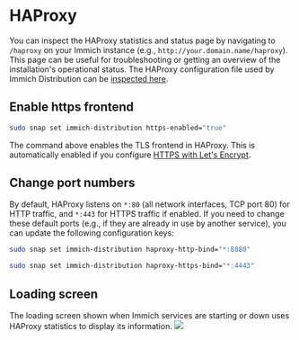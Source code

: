 # HAProxy

You can inspect the HAProxy statistics and status page by navigating to `/haproxy` on your Immich instance (e.g., `http://your.domain.name/haproxy`). This page can be useful for troubleshooting or getting an overview of the installation's operational status. The HAProxy configuration file used by Immich Distribution can be [inspected here](https://github.com/nsg/immich-distribution/blob/master/src/etc/haproxy.cfg).

## Enable https frontend

```bash title="Enable https frontend"
sudo snap set immich-distribution https-enabled="true"
```

The command above enables the TLS frontend in HAProxy. This is automatically enabled if you configure [HTTPS with Let's Encrypt](/configuration/https).

## Change port numbers

By default, HAProxy listens on `*:80` (all network interfaces, TCP port 80) for HTTP traffic, and `*:443` for HTTPS traffic if enabled. If you need to change these default ports (e.g., if they are already in use by another service), you can update the following configuration keys:

```bash title="Use port 8880 for HTTP traffic"
sudo snap set immich-distribution haproxy-http-bind="*:8880"
```

```bash title="Use port 4443 for HTTPS traffic"
sudo snap set immich-distribution haproxy-https-bind="*:4443"
```

## Loading screen

The loading screen shown when Immich services are starting or down uses HAProxy statistics to display its information.
![](/assets/immich-loading.png)
